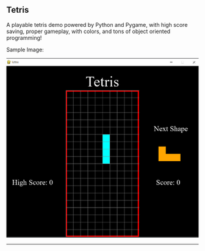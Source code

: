 ## Tetris

A playable tetris demo powered by Python and Pygame, with high score saving, proper gameplay, with colors, and tons of object oriented programming!

Sample Image:

![Tetris](https://github.com/adam-patrick/Portfolio-Projects/blob/main/Tetris/Tetris.PNG "Tetris")


***


